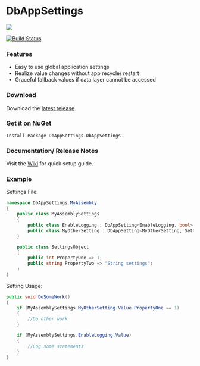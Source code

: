 DbAppSettings
=======================

<a href="http://mattshomedomain.ddns.net:47850/viewType.html?buildTypeId=DbAppSettings_Build&guest=1">
<img src="http://mattshomedomain.ddns.net:47850/app/rest/builds/buildType:(id:DbAppSettings_Build)/statusIcon"/>
</a>

[![Build Status](https://travis-ci.org/mmohoney/DbAppSettings.svg?branch=master)](https://travis-ci.org/mmohoney/DbAppSettings)

### Features
- Easy to use global application settings
- Realize value changes without app recycle/ restart
- Graceful fallback values if data layer cannot be accessed

### Download
Download the [latest release].

### Get it on NuGet
`Install-Package DbAppSettings.DbAppSettings`

### Documentation/ Release Notes
Visit the [Wiki] for quick setup guide.

### Example
Settings File:
```c#
namespace DbAppSettings.MyAssembly
{
    public class MyAssemblySettings
    {
        public class EnableLogging : DbAppSetting<EnableLogging, bool> { public override bool InitialValue => false; }
        public class MyOtherSetting : DbAppSetting<MyOtherSetting, SettingsObject> { public override SettingsObject InitialValue => new SettingsObject(); }
    }

    public class SettingsObject
    {
        public int PropertyOne => 1;
        public string PropertyTwo => "String settings";
    }
}
```
Setting Usage:
```c#
public void DoSomeWork()
{
    if (MyAssemblySettings.MyOtherSetting.Value.PropertyOne == 1)
    {
        //Do other work
    }

    if (MyAssemblySettings.EnableLogging.Value)
    {
        //Log some statements
    }
}
```

[latest release]: https://github.com/mmohoney/DbAppSettings/releases
[DbAppSettings.Test]: https://github.com/mmohoney/DbAppSettings/tree/master/DbAppSettings/Source/DbAppSettings.Test
[wiki]: https://github.com/mmohoney/DbAppSettings/wiki
